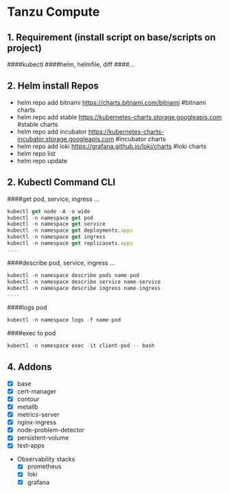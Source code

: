 Tanzu Compute
==================
## 1. Requirement (install script on base/scripts on project)
####kubectl
####helm, helmfile, diff
####...

## 2. Helm install Repos
- helm repo add bitnami https://charts.bitnami.com/bitnami #bitnami charts
- helm repo add stable https://kubernetes-charts.storage.googleapis.com #stable charts
- helm repo add incubator https://kubernetes-charts-incubator.storage.googleapis.com #incubator charts
- helm repo add loki https://grafana.github.io/loki/charts #loki charts
- helm repo list
- helm repo update

## 2. Kubectl Command CLI
####get pod, service, ingress ...

```javascript
kubectl get node -A -o wide
kubectl -n namespace get pod
kubectl -n namespace get service
kubectl -n namespace get deployments.apps
kubectl -n namespace get ingress
kubectl -n namespace get replicasets.apps
....
```
####describe pod, service, ingress ...
```javascript
kubectl -n namespace describe pods name-pod
kubectl -n namespace describe service name-service
kubectl -n namespace describe ingress name-ingress
....
```
####logs pod
```javascript
kubectl -n namespace logs -f name-pod
```
####exec to pod
```javascript
kubectl -n namespace exec -it client-pod -- bash
```

## 4. Addons
* [x] base
* [x] cert-manager
* [x] contour
* [x] metallb
* [x] metrics-server
* [x] nginx-ingress
* [x] node-problem-detector
* [x] persistent-volume
* [x] test-apps
* Observability stacks
  * [x] prometheus
  * [x] loki
  * [x] grafana
